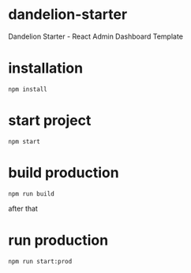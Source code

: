 # dandelion-starter
Dandelion Starter - React Admin Dashboard Template

# installation
`npm install`

# start project
`npm start`

# build production
`npm run build`

after that

# run production
`npm run start:prod`

